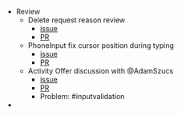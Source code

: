 - Review
	- Delete request reason review
		- [issue](https://gitlab.vertis.com:8443/vertis/mv2/-/issues/6162)
		- [PR](https://gitlab.vertis.com:8443/vertis/mv2/-/merge_requests/259/diffs)
	- PhoneInput fix cursor position during typing
		- [issue](https://gitlab.vertis.com:8443/vertis/mv2/-/issues/6879)
		- [PR](https://gitlab.vertis.com:8443/vertis/mv2/-/merge_requests/377)
	- Activity Offer discussion with @AdamSzucs
		- [issue](https://gitlab.vertis.com:8443/vertis/mv2/-/issues/6764)
		- [PR](https://gitlab.vertis.com:8443/vertis/mv2/-/merge_requests/312)
		- Problem: #inputvalidation
-